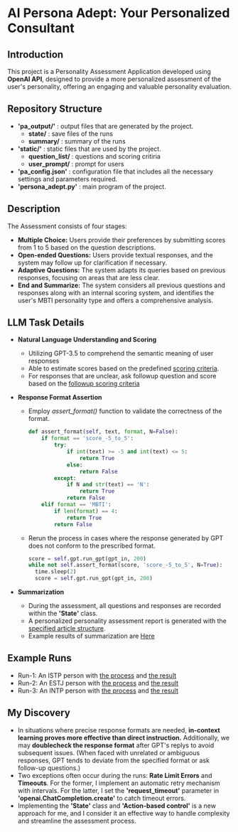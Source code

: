 # AI Persona Adept: Your Personalized Consultant

## Introduction
This project is a Personality Assessment Application developed using **OpenAI API**, designed to provide a more personalized assessment of the user's personality, offering an engaging and valuable personality evaluation.

## Repository Structure

+ **'pa_output/'** : output files that are generated by the project. 
  - **state/** : save files of the runs
  - **summary/** : summary of the runs
+ **'static/'** : static files that are used by the project.
  - **question_list/** : questions and scoring critiria
  - **user_prompt/** : prompt for users
+ **'pa_config.json'** : configuration file that includes all the necessary settings and parameters required.
+ **'persona_adept.py'** : main program of the project.

## Description

The Assessment consists of four stages:
+ **Multiple Choice:** Users provide their preferences by submitting scores from 1 to 5 based on the question descriptions.
+ **Open-ended Questions:** Users provide textual responses, and the system may follow up for clarification if necessary.
+ **Adaptive Questions:** The system adapts its queries based on previous responses, focusing on areas that are less clear.
+ **End and Summarize:** The system considers all previous questions and responses along with an internal scoring system, and identifies the user's MBTI personality type and offers a comprehensive analysis.

## LLM Task Details
+ **Natural Language Understanding and Scoring**
  - Utilizing GPT-3.5 to comprehend the semantic meaning of user responses
  - Able to estimate scores based on the predefined [scoring criteria](https://github.com/berlin0308/AI-Persona-Adept/blob/main/static/question_list/scoring_prompt_first.txt).
  - For responses that are unclear, ask followup question and score based on the [followup scoring criteria](https://github.com/berlin0308/AI-Persona-Adept/blob/main/static/question_list/scoring_prompt_followup.txt)
 
+ **Response Format Assertion**
  - Employ *assert_format()* function to validate the correctness of the format.
    ``` python
    def assert_format(self, text, format, N=False):
        if format == 'score_-5_to_5':
            try:
                if int(text) >= -5 and int(text) <= 5:
                    return True
                else:
                    return False 
            except:
                if N and str(text) == 'N':
                    return True
                return False
        elif format == 'MBTI':
            if len(format) == 4:
                return True
            return False
    ```
  - Rerun the process in cases where the response generated by GPT does not conform to the prescribed format.
    ``` python
    score = self.gpt.run_gpt(gpt_in, 200)
    while not self.assert_format(score, 'score_-5_to_5', N=True):
      time.sleep(2)
      score = self.gpt.run_gpt(gpt_in, 200)
    ```

+ **Summarization**
  - During the assessment, all questions and responses are recorded within the **'State'** class.
  - A personalized personality assessment report is generated with the [specified article structure](https://github.com/berlin0308/AI-Persona-Adept/blob/main/static/question_list/summary_instruction.txt).
  - Example results of summarization are [Here](https://github.com/berlin0308/AI-Persona-Adept/tree/main/pa_output/summary)

## **Example Runs**
  - Run-1: An ISTP person with [the process](https://github.com/berlin0308/AI-Persona-Adept/blob/main/pa_output/state/save_1.json) and [the result](https://github.com/berlin0308/AI-Persona-Adept/blob/main/pa_output/summary/summary_1.txt)
  - Run-2: An ESTJ person with [the process](https://github.com/berlin0308/AI-Persona-Adept/blob/main/pa_output/state/save_2.json) and [the result](https://github.com/berlin0308/AI-Persona-Adept/blob/main/pa_output/summary/summary_2.txt)
  - Run-3: An INTP person with [the process](https://github.com/berlin0308/AI-Persona-Adept/blob/main/pa_output/state/save_3.json) and [the result](https://github.com/berlin0308/AI-Persona-Adept/blob/main/pa_output/summary/summary_3.txt)

## **My Discovery**

+ In situations where precise response formats are needed, **in-context learning proves more effective than direct instruction.** Additionally, we may **doublecheck the response format** after GPT's replys to avoid subsequent issues. (When faced with unrelated or ambiguous responses, GPT tends to deviate from the specified format or ask follow-up questions.)
+ Two exceptions often occur during the runs: **Rate Limit Errors** and **Timeouts**. For the former, I implement an automatic retry mechanism with intervals. For the latter, I set the **'request_timeout'** parameter in **'openai.ChatCompletion.create'** to catch timeout errors.
+ Implementing the **'State'** class and **'Action-based control'** is a new approach for me, and I consider it an effective way to handle complexity and streamline the assessment process. 
